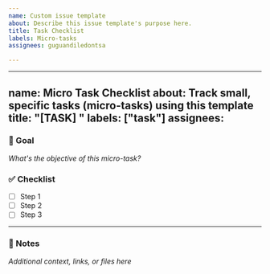 ```yaml
---
name: Custom issue template
about: Describe this issue template's purpose here.
title: Task Checklist
labels: Micro-tasks
assignees: guguandiledontsa

---
```


---
name: Micro Task Checklist
about: Track small, specific tasks (micro-tasks) using this template
title: "[TASK] "
labels: ["task"]
assignees: 
---

### 🎯 Goal
_What's the objective of this micro-task?_

### ✅ Checklist
- [ ] Step 1
- [ ] Step 2
- [ ] Step 3

---

### 📎 Notes
_Additional context, links, or files here_
